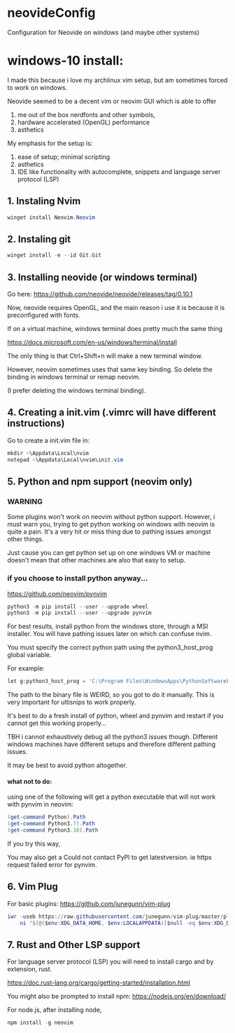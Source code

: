 # neovideConfig
Configuration for Neovide on windows (and maybe other systems)

# windows-10 install:

I made this because i love my archlinux vim setup, but am sometimes forced
to work on windows. 

Neovide seemed to be a decent vim or neovim GUI which is able to 
offer 

1. me out of the box nerdfonts and other symbols, 
2. hardware accelerated (OpenGL) performance 
3. asthetics

My emphasis for the setup is:

1. ease of setup; minimal scripting
2. asthetics
3. IDE like functionality with autocomplete, snippets and language server 
protocol (LSP)

## 1. Instaling Nvim

```powershell
winget install Neovim.Neovim
```

## 2. Instaling git

```powershell
winget install -e --id Git.Git
```


## 3. Installing neovide (or windows terminal)

Go here:
https://github.com/neovide/neovide/releases/tag/0.10.1

Now, neovide requires OpenGL, and the main reason i use
it is because it is preconfigured with fonts.

If on a virtual machine, windows terminal does
pretty much the same thing

https://docs.microsoft.com/en-us/windows/terminal/install

The only thing is that Ctrl+Shift+n will make a new terminal
window.

However, neovim sometimes uses that same key binding. So
delete the binding in windows terminal or remap neovim.

(I prefer deleting the windows terminal binding).


## 4. Creating a init.vim (.vimrc will have different instructions)

Go to create a init.vim file in:

```powershell
mkdir ~\Appdata\Local\nvim
notepad ~\Appdata\Local\nvim\init.vim
```


## 5. Python and npm support (neovim only)

### WARNING
Some plugins won't work on neovim without python support. However,
i must warn you, trying to get python working on windows with neovim
is quite a pain. It's a very hit or miss thing due to pathing issues 
amongst other things.

Just cause you can get python set up on one windows VM or machine
doesn't mean that other machines are also that easy to setup.

### if you choose to install python anyway...



https://github.com/neovim/pynvim

```powershell
python3 -m pip install --user --upgrade wheel
python3 -m pip install --user --upgrade pynvim
```

For best results, install python from the windows store, through
a MSI installer. You will have pathing issues later on which
can confuse nvim.

You must specify the correct python 
path using the python3_host_prog global variable.

For example:

```powershell
let g:python3_host_prog = 'C:\Program Files\WindowsApps\PythonSoftwareFoundation.Python.3.7_3.7.2544.0_x64__qbz5n2kfra8p0\python.exe' 
```

The path to the binary file is WEIRD, so you got to do it
manually. This is very important for ultisnips 
to work properly.

It's best to do a fresh install of python, wheel and pynvim and restart
if you cannot get this working properly...

TBH i cannot exhaustively debug all the python3 issues though.
Different windows machines have different setups and therefore 
different pathing issues.

It may be best to avoid python altogether.

#### what not to do:
using one of the following will get a python executable that 
will not work with pynvim in neovim:
```powershell
(get-command Python).Path
(get-command Python3.7).Path
(get-command Python3.10).Path
```
If you try this way,

You may also get a Could not contact PyPI to get latestversion.
ie https request failed error for pynvim.




## 6. Vim Plug

For basic plugins:
https://github.com/junegunn/vim-plug

```powershell
iwr -useb https://raw.githubusercontent.com/junegunn/vim-plug/master/plug.vim |`
    ni "$(@($env:XDG_DATA_HOME, $env:LOCALAPPDATA)[$null -eq $env:XDG_DATA_HOME])/nvim-data/site/autoload/plug.vim" -Force

```

## 7. Rust and Other LSP support

For language server protocol (LSP) you will need to install
cargo and by extension, rust.

https://doc.rust-lang.org/cargo/getting-started/installation.html

You might also be prompted to install npm:
https://nodejs.org/en/download/



For node.js, after installing node,


```powershell
npm install -g neovim
```


